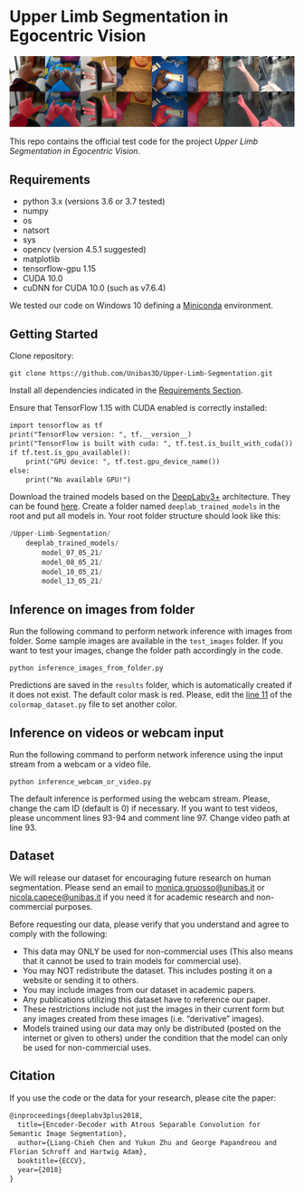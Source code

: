 # Upper Limb Segmentation in Egocentric Vision

![teaser](teaser.png)

This repo contains the official test code for the project _Upper Limb Segmentation in Egocentric Vision_.

## Requirements
- python 3.x (versions 3.6 or 3.7 tested)
- numpy
- os
- natsort
- sys
- opencv (version 4.5.1 suggested)
- matplotlib
- tensorflow-gpu 1.15
- CUDA 10.0 
- cuDNN for CUDA 10.0 (such as v7.6.4)

We tested our code on Windows 10 defining a [Miniconda](https://docs.conda.io/en/latest/miniconda.html) environment.

## Getting Started
Clone repository:
```
git clone https://github.com/Unibas3D/Upper-Limb-Segmentation.git
```
Install all dependencies indicated in the [Requirements Section](#requirements).

Ensure that TensorFlow 1.15 with CUDA enabled is correctly installed:
```
import tensorflow as tf
print("TensorFlow version: ", tf.__version__)
print("TensorFlow is built with cuda: ", tf.test.is_built_with_cuda())
if tf.test.is_gpu_available():
    print("GPU device: ", tf.test.gpu_device_name())
else:
    print("No available GPU!")
```

Download the trained models based on the [DeepLabv3+](https://arxiv.org/pdf/1802.02611.pdf) architecture. They can be found [here](http://193.204.19.174:8080/share.cgi?ssid=0o0miPs). Create a folder named `deeplab_trained_models` in the root and put all models in. Your root folder structure should look like this:
~~~~~~~~~~~~~~~~~~~~~~~~~~~~~~~~~~~~~ C
/Upper-Limb-Segmentation/
    deeplab_trained_models/
        model_07_05_21/
        model_08_05_21/
        model_10_05_21/
        model_13_05_21/
~~~~~~~~~~~~~~~~~~~~~~~~~~~~~~~~~~~~~

## Inference on images from folder
Run the following command to perform network inference with images from folder. Some sample images are available in the `test_images` folder.
If you want to test your images, change the folder path accordingly in the code.
```
python inference_images_from_folder.py
```
Predictions are saved in the `results` folder, which is automatically created if it does not exist.
The default color mask is red. Please, edit the [line 11](https://github.com/Unibas3D/Upper-Limb-Segmentation/blob/966be7448555870b9a9466d9db06da6601a61a88/dataset_colormap.py#L11) of the `colormap_dataset.py` file to set another color. 

## Inference on videos or webcam input
Run the following command to perform network inference using the input stream from a webcam or a video file.
```
python inference_webcam_or_video.py
```
The default inference is performed using the webcam stream. Please, change the cam ID (default is 0) if necessary.
If you want to test videos, please uncomment lines 93-94 and comment line 97. Change video path at line 93.

## Dataset
We will release our dataset for encouraging future research on human segmentation. 
Please send an email to monica.gruosso@unibas.it or nicola.capece@unibas.it if you need it for academic research and non-commercial purposes.

Before requesting our data, please verify that you understand and agree to comply with the following:
- This data may ONLY be used for non-commercial uses (This also means that it cannot be used to train models for commercial use).
- You may NOT redistribute the dataset. This includes posting it on a website or sending it to others.
- You may include images from our dataset in academic papers.
- Any publications utilizing this dataset have to reference our paper.
- These restrictions include not just the images in their current form but any images created from these images (i.e. “derivative” images).
- Models trained using our data may only be distributed (posted on the internet or given to others) under the condition that the model can only be used for non-commercial uses.

## Citation
If you use the code or the data for your research, please cite the paper:

```
@inproceedings{deeplabv3plus2018,
  title={Encoder-Decoder with Atrous Separable Convolution for Semantic Image Segmentation},
  author={Liang-Chieh Chen and Yukun Zhu and George Papandreou and Florian Schroff and Hartwig Adam},
  booktitle={ECCV},
  year={2018}
}
```

